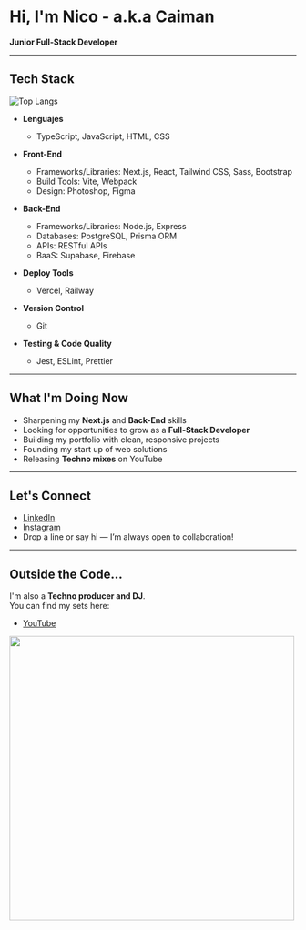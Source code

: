 # Hi, I'm Nico - a.k.a **Caiman**

**Junior Full-Stack Developer**

---

## Tech Stack

![Top Langs](https://github-readme-stats.vercel.app/api/top-langs/?username=CaimanBrujo&layout=compact&theme=dark)

- **Lenguajes**
  - TypeScript, JavaScript, HTML, CSS

- **Front-End**
  - Frameworks/Libraries: Next.js, React, Tailwind CSS, Sass, Bootstrap
  - Build Tools: Vite, Webpack
  - Design: Photoshop, Figma

- **Back-End**
  - Frameworks/Libraries: Node.js, Express
  - Databases: PostgreSQL, Prisma ORM
  - APIs: RESTful APIs
  - BaaS: Supabase, Firebase

- **Deploy Tools**
  - Vercel, Railway

- **Version Control**
  - Git

- **Testing & Code Quality**
  - Jest, ESLint, Prettier

---

## What I'm Doing Now

- Sharpening my **Next.js** and **Back-End** skills
- Looking for opportunities to grow as a **Full-Stack Developer**
- Building my portfolio with clean, responsive projects
- Founding my start up of web solutions
- Releasing **Techno mixes** on YouTube

---

## Let's Connect

- [LinkedIn](www.linkedin.com/in/nicobugedo)
- [Instagram](https://www.instagram.com/caimanbrujo/)
- Drop a line or say hi — I’m always open to collaboration!

---

## Outside the Code...

I'm also a **Techno producer and DJ**.  
You can find my sets here:

- [YouTube](https://www.youtube.com/@CaimanBrujo)

<img src="https://raw.githubusercontent.com/CaimanBrujo/CaimanBrujo/main/assets/ghost.gif" width="500" />
